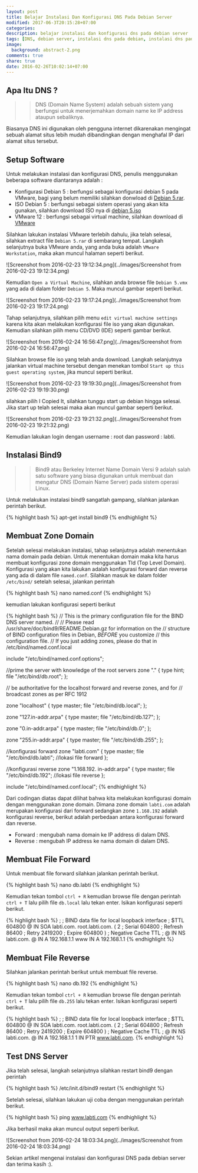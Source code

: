 ```yaml
---
layout: post
title: Belajar Instalasi Dan Konfigurasi DNS Pada Debian Server
modified: 2017-06-3T20:15:28+07:00
categories: 
description: belajar instalasi dan konfigurasi dns pada debian server
tags: [DNS, debian server, instalasi dns pada debian, instalasi dns pada debian server, konfigurasi dns pada debian, konfigurasi dns pada debian server]
image:
  background: abstract-2.png
comments: true
share: true
date: 2016-02-26T10:02:14+07:00
---
```


## Apa Itu DNS ?

>>DNS (Domain Name System) adalah sebuah sistem yang berfungsi untuk menerjemahkan domain name ke IP address ataupun sebaliknya.

Biasanya DNS ini digunakan oleh pengguna internet dikarenakan mengingat sebuah alamat situs lebih mudah dibandingkan dengan menghafal IP dari alamat situs tersebut.

## Setup Software

Untuk melakukan instalasi dan konfigurasi DNS, penulis menggunakan beberapa software diantaranya adalah :

* Konfigurasi Debian 5 : berfungsi sebagai konfigurasi debian 5 pada VMware, bagi yang belum memiliki silahkan donwload di [Debian 5.rar](https://drive.google.com/folderview?id=0B0eLGkbP10_ZX1UzUGJIUTdvV0U&usp=sharing).
* ISO Debian 5 : berfungsi sebagai sistem operasi yang akan kita gunakan, silahkan download ISO nya di [debian 5.iso](https://drive.google.com/folderview?id=0B0eLGkbP10_ZX1UzUGJIUTdvV0U&usp=sharing)
* VMware 12 : berfungsi sebagai virtual machine, silahkan download di [VMware](https://my.vmware.com/web/vmware/info/slug/desktop_end_user_computing/vmware_workstation_pro/12_0)

Silahkan lakukan instalasi VMware terlebih dahulu, jika telah selesai, silahkan extract file `Debian 5.rar` di sembarang tempat. Langkah selanjutnya buka VMware anda, yang anda buka adalah `VMware Workstation`, maka akan muncul halaman seperti berikut.

![Screenshot from 2016-02-23 19:12:34.png](../images/Screenshot from 2016-02-23 19:12:34.png)

Kemudian `Open a Virtual Machine`, silahkan anda browse file `Debian 5.vmx` yang ada di dalam folder `Debian 5`. Maka muncul gambar seperti berikut.

![Screenshot from 2016-02-23 19:17:24.png](../images/Screenshot from 2016-02-23 19:17:24.png)

Tahap selanjutnya, silahkan pilih menu `edit virtual machine settings` karena kita akan melakukan konfigurasi file iso yang akan digunakan. Kemudian silahkan pilih menu CD/DVD (IDE) seperti gambar berikut.

![Screenshot from 2016-02-24 16:56:47.png](../images/Screenshot from 2016-02-24 16:56:47.png)

Silahkan browse file iso yang telah anda download. Langkah selanjutnya jalankan virtual machine tersebut dengan menekan tombol `Start up this guest operating system`, jika muncul seperti berikut.

![Screenshot from 2016-02-23 19:19:30.png](../images/Screenshot from 2016-02-23 19:19:30.png)

silahkan pilih I Copied It, silahkan tunggu start up debian hingga selesai. Jika start up telah selesai maka akan muncul gambar seperti berikut.

![Screenshot from 2016-02-23 19:21:32.png](../images/Screenshot from 2016-02-23 19:21:32.png)

Kemudian lakukan login dengan username : root dan password : labti.

## Instalasi Bind9

>>Bind9 atau Berkeley Internet Name Domain Versi 9 adalah salah satu software yang biasa digunakan untuk membuat dan mengatur DNS (Domain Name Server) pada sistem operasi Linux.

Untuk melakukan instalasi bind9 sangatlah gampang, silahkan jalankan perintah berikut.

{% highlight bash %}
apt-get install bind9
{% endhighlight %}

## Membuat Zone Domain

Setelah selesai melakukan instalasi, tahap selanjutnya adalah menentukan nama domain pada debian. Untuk menentukan domain maka kita harus membuat konfigurasi zone domain menggunakan Tld (Top Level Domain). Konfigurasi yang akan kita lakukan adalah konfigurasi forward dan reverse yang ada di dalam file `named.conf`. Silahkan masuk ke dalam folder `/etc/bind/` setelah selesai, jalankan perintah

{% highlight bash %}
nano named.conf
{% endhighlight %}

kemudian lakukan konfigurasi seperti berikut

{% highlight bash %}
// This is the primary configuration file for the BIND DNS server named.
//
// Please read /usr/share/doc/bind9/README.Debian.gz for information on the
// structure of BIND configuration files in Debian, *BEFORE* you customize
// this configuration file.
// If you just adding zones, please do that in /etc/bind/named.conf.local

include "/etc/bind/named.conf.options";

//prime the server with knowledge of the root servers
zone "." {
    type hint;
    file "/etc/bind/db.root";
};

// be authoritative for the localhost forward and reverse zones, and for
// broadcast zones as per RFC 1912

zone "localhost" {
    type master;
    file "/etc/bind/db.local";
};

zone "127.in-addr.arpa" {
    type master;
    file "/etc/bind/db.127";
};

zone "0.in-addr.arpa" {
    type master;
    file "/etc/bind/db.0";
};

zone "255.in-addr.arpa" {
    type master;
    file "/etc/bind/db.255";
};

//konfigurasi forward
zone "labti.com" {
    type master;
    file "/etc/bind/db.labti"; //lokasi file forward
};

//konfigurasi reverse
zone "1.168.192. in-addr.arpa" {
    type master;
    file "/etc/bind/db.192"; //lokasi file reverse
};

include "/etc/bind/named.conf.local";
{% endhighlight %}

Dari codingan diatas dapat dilihat bahwa kita melakukan konfigurasi domain dengan menggunakan zone domain. Dimana zone domain `labti.com` adalah merupakan konfigurasi dari forward sedangkan zone `1.168.192` adalah konfigurasi reverse, berikut adalah perbedaan antara konfigurasi forward dan reverse.

* Forward : mengubah nama domain ke IP address di dalam DNS.
* Reverse : mengubah IP address ke nama domain di dalam DNS.

## Membuat File Forward

Untuk membuat file forward silahkan jalankan perintah berikut.

{% highlight bash %}
nano db.labti
{% endhighlight %}

Kemudian tekan tombol `ctrl + R` kemudian browse file dengan perintah `ctrl + T` lalu pilih file `db.local` lalu tekan enter. Isikan konfigurasi seperti berikut.

{% highlight bash %}
;
; BIND data file for local loopback interface
;
$TTL   604800
@      IN       SOA     labti.com. root.labti.com. (
                                2       ; Serial
                           604800       ; Refresh
                            86400       ; Retry
                          2419200       ; Expire
                           604800 )     ; Negative Cache TTL
;
@       IN      NS      labti.com.
@       IN      A       192.168.1.1
www     IN      A       192.168.1.1 
{% endhighlight %}

## Membuat File Reverse

Silahkan jalankan perintah berikut untuk membuat file reverse.

{% highlight bash %}
nano db.192
{% endhighlight %}

Kemudian tekan tombol `ctrl + R` kemudian browse file dengan perintah `ctrl + T` lalu pilih file `db.255` lalu tekan enter. Isikan konfigurasi seperti berikut.

{% highlight bash %}
;
; BIND data file for local loopback interface
;
$TTL   604800
@      IN       SOA     labti.com. root.labti.com. (
                                2       ; Serial
                           604800       ; Refresh
                            86400       ; Retry
                          2419200       ; Expire
                           604800 )     ; Negative Cache TTL
;
@       IN      NS      labti.com.
@       IN      A       192.168.1.1
1       IN      PTR     www.labti.com. 
{% endhighlight %}

## Test DNS Server

Jika telah selesai, langkah selanjutnya silahkan restart bind9 dengan perintah

{% highlight bash %}
/etc/init.d/bind9 restart
{% endhighlight %}

Setelah selesai, silahkan lakukan uji coba dengan menggunakan perintah berikut.

{% highlight bash %}
ping www.labti.com
{% endhighlight %}

Jika berhasil maka akan muncul output seperti berikut.

![Screenshot from 2016-02-24 18:03:34.png](../images/Screenshot from 2016-02-24 18:03:34.png)

Sekian artikel mengenai instalasi dan konfigurasi DNS pada debian server dan terima kasih :).